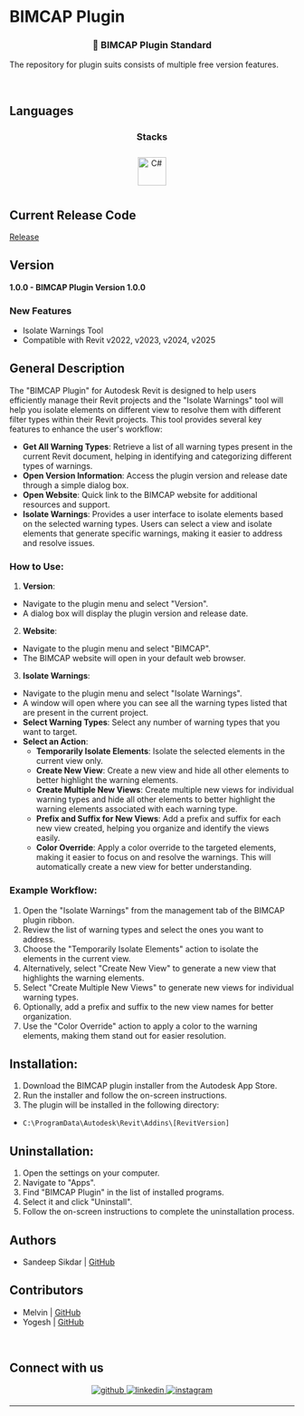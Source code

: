 # BIMCAP Plugin

### <div align="center">🚀 BIMCAP Plugin Standard </div>

The repository for plugin suits consists of multiple free version features.

<br/>

## Languages

### <div align="center">Stacks</div>
<div align="center">
<a href="https://docs.microsoft.com/en-us/dotnet/csharp/" target="_blank"><img style="margin: 10px" src="https://profilinator.rishav.dev/skills-assets/csharp-original.svg" alt="C#" height="50" /></a>
</div>

## Current Release Code
[Release](https://github.com/BIMCAPABILITY/bcp-rvt-plugin-standard/releases/tag/v1.0.0)

## Version
**1.0.0 - BIMCAP Plugin Version 1.0.0**

### New Features
- Isolate Warnings Tool
- Compatible with Revit v2022, v2023, v2024, v2025

## General Description
The "BIMCAP Plugin" for Autodesk Revit is designed to help users efficiently manage their Revit projects and the "Isolate Warnings" tool will help you isolate elements on different view to resolve them with different filter types within their Revit projects. This tool provides several key features to enhance the user's workflow:

- **Get All Warning Types**: Retrieve a list of all warning types present in the current Revit document, helping in identifying and categorizing different types of warnings.
- **Open Version Information**: Access the plugin version and release date through a simple dialog box.
- **Open Website**: Quick link to the BIMCAP website for additional resources and support.
- **Isolate Warnings**: Provides a user interface to isolate elements based on the selected warning types. Users can select a view and isolate elements that generate specific warnings, making it easier to address and resolve issues.

### How to Use:

1. **Version**:
- Navigate to the plugin menu and select "Version".
- A dialog box will display the plugin version and release date.

2. **Website**:
- Navigate to the plugin menu and select "BIMCAP".
- The BIMCAP website will open in your default web browser.

3. **Isolate Warnings**:
- Navigate to the plugin menu and select "Isolate Warnings".
- A window will open where you can see all the warning types listed that are present in the current project.
- **Select Warning Types**: Select any number of warning types that you want to target.
- **Select an Action**:
     - **Temporarily Isolate Elements**: Isolate the selected elements in the current view only.
     - **Create New View**: Create a new view and hide all other elements to better highlight the warning elements.
     - **Create Multiple New Views**: Create multiple new views for individual warning types and hide all other elements to better highlight the warning elements associated with each warning type.
     - **Prefix and Suffix for New Views**: Add a prefix and suffix for each new view created, helping you organize and identify the views easily.
     - **Color Override**: Apply a color override to the targeted elements, making it easier to focus on and resolve the warnings. This will automatically create a new view for better understanding.

### Example Workflow:

1. Open the "Isolate Warnings" from the management tab of the BIMCAP plugin ribbon.
2. Review the list of warning types and select the ones you want to address.
3. Choose the "Temporarily Isolate Elements" action to isolate the elements in the current view.
4. Alternatively, select "Create New View" to generate a new view that highlights the warning elements.
5. Select "Create Multiple New Views" to generate new views for individual warning types.
6. Optionally, add a prefix and suffix to the new view names for better organization.
7. Use the "Color Override" action to apply a color to the warning elements, making them stand out for easier resolution.

## Installation:

1. Download the BIMCAP plugin installer from the Autodesk App Store.
2. Run the installer and follow the on-screen instructions.
3. The plugin will be installed in the following directory:
- `C:\ProgramData\Autodesk\Revit\Addins\[RevitVersion]`

## Uninstallation:

1. Open the settings on your computer.
2. Navigate to "Apps".
3. Find "BIMCAP Plugin" in the list of installed programs.
4. Select it and click "Uninstall".
5. Follow the on-screen instructions to complete the uninstallation process.

## Authors
- Sandeep Sikdar | [GitHub](https://github.com/Sandeep-sikdar)

## Contributors
- Melvin | [GitHub](https://github.com/bcp-bino)
- Yogesh | [GitHub](https://github.com/YogeshBIMCAP)

<br/>

## Connect with us
<div align="center">
<a href="https://github.com/BIMCAPABILITY" target="_blank">
<img src=https://img.shields.io/badge/github-%2324292e.svg?&style=for-the-badge&logo=github&logoColor=white alt=github style="margin-bottom: 5px;" />
</a>
<a href="https://linkedin.com/in/bimcap" target="_blank">
<img src=https://img.shields.io/badge/linkedin-%231E77B5.svg?&style=for-the-badge&logo=linkedin&logoColor=white alt=linkedin style="margin-bottom: 5px;" />
</a>
<a href="https://instagram.com/bimcap" target="_blank">
<img src=https://img.shields.io/badge/instagram-%23000000.svg?&style=for-the-badge&logo=instagram&logoColor=white alt=instagram style="margin-bottom: 5px;" />
</a>
</div>




----
